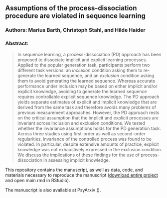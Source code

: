 ## Assumptions of the process-dissociation procedure are violated in sequence learning

### Authors: Marius Barth, Christoph Stahl, and Hilde Haider

### Abstract:

>  In sequence learning, a process-dissociation (PD) approach has been proposed to dissociate implicit and explicit learning processes. Applied to the popular generation task, participants perform two different task versions: an *inclusion* condition asking them to re-generate the learned sequence, and an *exclusion* condition asking them to avoid generating the learned sequence. Whereas accurate performance under inclusion may be based on either implicit and/or explicit knowledge, avoiding to generate the learned sequence requires controllable explicit sequence knowledge. The PD approach yields separate estimates of explicit and implicit knowledge that are derived from the same task and therefore avoids many problems of previous measurement approaches. However, the PD approach rests on the critical assumption that the implicit and explicit processes are invariant across inclusion and exclusion conditions. We tested whether the invariance assumptions holds for the PD generation task. Across three studies using first-order as well as second-order regularities, invariance of the controlled process was found to be violated. In particular, despite extensive amounts of practice, explicit knowledge was not exhaustively expressed in the exclusion condition. We discuss the implications of these findings for the use of process-dissociation in assessing implicit knowledge.

This repository contains the manuscript, as well as data, code, and materials necessary to reproduce the manuscript (<a href="https://github.com/methexp/pdl2/archive/master.zip">download entire project</a> and open main.rmd in RStudio).

The manuscript is also available at PsyArxiv ().